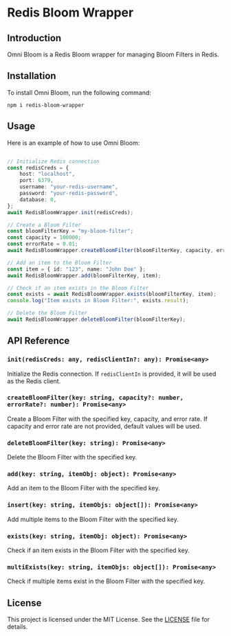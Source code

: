 # Redis Bloom Wrapper

## Introduction
Omni Bloom is a Redis Bloom wrapper for managing Bloom Filters in Redis.

## Installation
To install Omni Bloom, run the following command:

```
npm i redis-bloom-wrapper
```

## Usage
Here is an example of how to use Omni Bloom:

```typescript

// Initialize Redis connection
const redisCreds = {
    host: "localhost",
    port: 6379,
    username: "your-redis-username",
    password: "your-redis-password",
    database: 0,
};
await RedisBloomWrapper.init(redisCreds);

// Create a Bloom Filter
const bloomFilterKey = "my-bloom-filter";
const capacity = 100000;
const errorRate = 0.01;
await RedisBloomWrapper.createBloomFilter(bloomFilterKey, capacity, errorRate);

// Add an item to the Bloom Filter
const item = { id: "123", name: "John Doe" };
await RedisBloomWrapper.add(bloomFilterKey, item);

// Check if an item exists in the Bloom Filter
const exists = await RedisBloomWrapper.exists(bloomFilterKey, item);
console.log("Item exists in Bloom Filter:", exists.result);

// Delete the Bloom Filter
await RedisBloomWrapper.deleteBloomFilter(bloomFilterKey);
```

## API Reference
### `init(redisCreds: any, redisClientIn?: any): Promise<any>`
Initialize the Redis connection. If `redisClientIn` is provided, it will be used as the Redis client.

### `createBloomFilter(key: string, capacity?: number, errorRate?: number): Promise<any>`
Create a Bloom Filter with the specified key, capacity, and error rate. If capacity and error rate are not provided, default values will be used.

### `deleteBloomFilter(key: string): Promise<any>`
Delete the Bloom Filter with the specified key.

### `add(key: string, itemObj: object): Promise<any>`
Add an item to the Bloom Filter with the specified key.

### `insert(key: string, itemObjs: object[]): Promise<any>`
Add multiple items to the Bloom Filter with the specified key.

### `exists(key: string, itemObj: object): Promise<any>`
Check if an item exists in the Bloom Filter with the specified key.

### `multiExists(key: string, itemObjs: object[]): Promise<any>`
Check if multiple items exist in the Bloom Filter with the specified key.

## License
This project is licensed under the MIT License. See the [LICENSE](LICENSE) file for details.